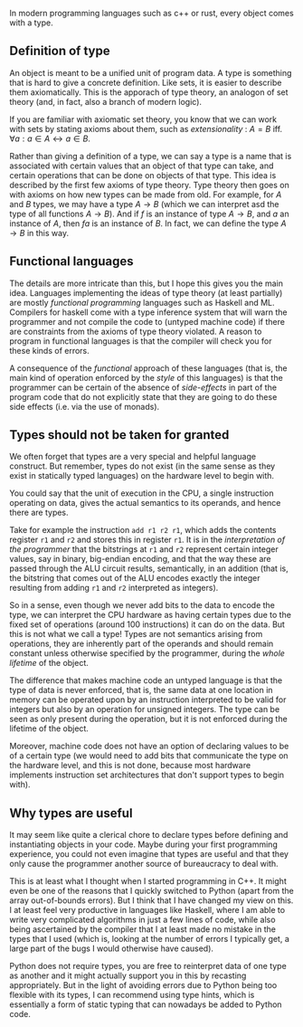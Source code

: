 

In modern programming languages such as c++ or rust, every object comes with a type.

## Definition of type

An object is meant to be a unified unit of program data. A type is something that is hard to give a concrete definition. Like sets, it is easier to describe them axiomatically. This is the
apporach of
type theory, an analogon of set theory (and, in fact, also a
branch of modern logic).

If you are familiar with axiomatic set theory, you know that we can work with sets by stating axioms about them, such as *extensionality* : $A = B$ iff. $\forall a : a\in A \leftrightarrow a \in B$.

Rather than giving a definition of a type, we can say a type is
a name that is associated with certain values that an object of 
that type can take, and certain operations that can be done on
objects of that type. This idea is described by the first few axioms of type theory. Type theory then goes on with axioms on how new types can be made from old. For example, for $A$ and $B$ types, we may have a type $A\rightarrow B$ (which we can interpret asd the type of all functions $A\rightarrow B$). And if $f$ is an instance of type $A\rightarrow B$, and $a$ an instance of $A$, then $fa$ is an instance of $B$. In fact, we can define the type $A\rightarrow B$ in this way.

## Functional languages

The details are more intricate than this, but I hope this gives you the main idea. Languages implementing the ideas of type theory (at least partially) are mostly *functional programming* languages such as Haskell and ML. Compilers for haskell come with a type inference system that will warn the programmer and not compile the code to (untyped machine code) if there are constraints from the axioms of type theory violated. A reason to program in functional languages is that the compiler will check you for these kinds of errors. 

A consequence of the *functional* approach of these languages (that is, the main kind of operation enforced by the *style* of this languages)  is that the programmer can be certain of the absence of *side-effects* in part of the program code that do not explicitly state that they are going to do these side effects (i.e. via the use of monads).

## Types should not be taken for granted

We often forget that types are a very special and helpful language construct. But remember, types do not exist (in the same sense as they exist in statically typed languages) on the hardware level to begin with. 

You could say that the unit of execution in the CPU, a single instruction operating on data, gives the actual semantics  to its operands, and hence there are types. 

Take for example the instruction `add r1 r2 r1`, which adds the contents register `r1` and `r2` and stores this in register `r1`. It is in the *interpretation of the programmer* that the bitstrings at `r1` and `r2` represent certain integer values, say in binary, big-endian encoding, and that the way these are
passed through the ALU circuit results, semantically, in an addition (that is, the bitstring that comes out of the ALU encodes exactly the integer resulting from adding `r1` and `r2` interpreted as integers).

So in a sense, even though we never add bits to the data to encode
the type, we can interpret the CPU hardware as having certain
types due to the fixed set of operations (around 100 instructions) it can do on the data. But this is not what we call a type! Types are not semantics arising from operations, they are inherently part of the operands and should remain constant unless otherwise specified by the programmer, during the *whole lifetime* of the object.

The difference that makes machine code an untyped language is
that the type of data is never enforced, that is, the same data
at one location in memory can be operated upon by an instruction 
interpreted to be valid for integers but also by an operation for unsigned integers. The type can be seen as only present during 
the operation, but it is not enforced during the lifetime of the
object. 

Moreover, machine code does not have an option of declaring values to be of a certain type (we would need to add bits that communicate the type on the hardware level, and this is not done, because most hardware implements instruction set architectures that don't support types to begin with).

## Why types are useful

It may seem like quite a clerical chore to declare types before defining and instantiating objects in your code.
Maybe during your first programming experience, you could not
even imagine that types are useful and that they only cause 
the programmer another source of bureaucracy to deal with.

This is at least what I thought when I started programming in C++. It might even be one of the reasons that I quickly switched to Python (apart from the array out-of-bounds errors). But I think that I have changed my view on this. I at least feel very productive in languages like Haskell, where I am able to write very complicated algorithms in just a few lines of code, while also being ascertained by the compiler that I at least made no mistake in the types that I used (which is, looking at the number of errors I typically get, a large part of the bugs I would otherwise have caused). 

Python does not require types, you are free to reinterpret data of one type as another and it might actually support you in this by recasting appropriately. But in the light of avoiding errors due to Python being too flexible with its types, I can recommend using type hints, which is 
essentially a form of static typing that can nowadays be added to
Python code.
